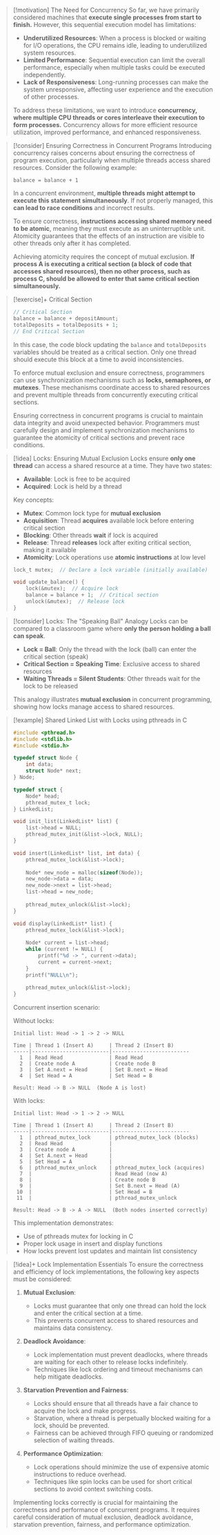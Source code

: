> [!motivation] The Need for Concurrency
> So far, we have primarily considered machines that **execute single processes from start to finish.** However, this sequential execution model has limitations:
> 
> - **Underutilized Resources**: When a process is blocked or waiting for I/O operations, the CPU remains idle, leading to underutilized system resources.
> - **Limited Performance**: Sequential execution can limit the overall performance, especially when multiple tasks could be executed independently.
> - **Lack of Responsiveness**: Long-running processes can make the system unresponsive, affecting user experience and the execution of other processes.
> 
> To address these limitations, we want to introduce **concurrency, where multiple CPU threads or cores interleave their execution to form processes.** Concurrency allows for more efficient resource utilization, improved performance, and enhanced responsiveness.

> [!consider] Ensuring Correctness in Concurrent Programs
> Introducing concurrency raises concerns about ensuring the correctness of program execution, particularly when multiple threads access shared resources. Consider the following example:
> 
> ```
> balance = balance + 1
> ```
> 
> In a concurrent environment, **multiple threads might attempt to execute this statement simultaneously**. If not properly managed, this **can lead to race conditions** and incorrect results.
> 
> To ensure correctness, **instructions accessing shared memory need to be atomic**, meaning they must execute as an uninterruptible unit. Atomicity guarantees that the effects of an instruction are visible to other threads only after it has completed.
> 
> Achieving atomicity requires the concept of mutual exclusion. **If process A is executing a critical section (a block of code that accesses shared resources), then no other process, such as process C, should be allowed to enter that same critical section simultaneously.**

> [!exercise]+ Critical Section
> ```c
> // Critical Section
> balance = balance + depositAmount;
> totalDeposits = totalDeposits + 1;
> // End Critical Section
> ```
> 
> In this case, the code block updating the `balance` and `totalDeposits` variables should be treated as a critical section. Only one thread should execute this block at a time to avoid inconsistencies.
> 
> To enforce mutual exclusion and ensure correctness, programmers can use synchronization mechanisms such as **locks, semaphores, or mutexes**. These mechanisms coordinate access to shared resources and prevent multiple threads from concurrently executing critical sections.
> 
> Ensuring correctness in concurrent programs is crucial to maintain data integrity and avoid unexpected behavior. Programmers must carefully design and implement synchronization mechanisms to guarantee the atomicity of critical sections and prevent race conditions.

> [!idea] Locks: Ensuring Mutual Exclusion
> Locks ensure **only one thread** can access a shared resource at a time. They have two states:
>
> - **Available**: Lock is free to be acquired
> - **Acquired**: Lock is held by a thread
>
> Key concepts:
> - **Mutex**: Common lock type for **mutual exclusion**
> - **Acquisition**: Thread **acquires** available lock before entering critical section
> - **Blocking**: Other threads **wait** if lock is acquired
> - **Release**: Thread **releases** lock after exiting critical section, making it available
> - **Atomicity**: Lock operations use **atomic instructions** at low level
>
> ```c
> lock_t mutex;  // Declare a lock variable (initially available)
> 
> void update_balance() {
>     lock(&mutex);  // Acquire lock
>     balance = balance + 1;  // Critical section
>     unlock(&mutex);  // Release lock
> }
> ```

> [!consider] Locks: The "Speaking Ball" Analogy
> Locks can be compared to a classroom game where **only the person holding a ball can speak**.
> 
> - **Lock = Ball**: Only the thread with the lock (ball) can enter the critical section (speak)
> - **Critical Section = Speaking Time**: Exclusive access to shared resources
> - **Waiting Threads = Silent Students**: Other threads wait for the lock to be released
> 
> This analogy illustrates **mutual exclusion** in concurrent programming, showing how locks manage access to shared resources.

> [!example] Shared Linked List with Locks using pthreads in C
> 
> ```c
> #include <pthread.h>
> #include <stdlib.h>
> #include <stdio.h>
> 
> typedef struct Node {
>     int data;
>     struct Node* next;
> } Node;
> 
> typedef struct {
>     Node* head;
>     pthread_mutex_t lock;
> } LinkedList;
> 
> void init_list(LinkedList* list) {
>     list->head = NULL;
>     pthread_mutex_init(&list->lock, NULL);
> }
> 
> void insert(LinkedList* list, int data) {
>     pthread_mutex_lock(&list->lock);
>     
>     Node* new_node = malloc(sizeof(Node));
>     new_node->data = data;
>     new_node->next = list->head;
>     list->head = new_node;
>     
>     pthread_mutex_unlock(&list->lock);
> }
> 
> void display(LinkedList* list) {
>     pthread_mutex_lock(&list->lock);
>     
>     Node* current = list->head;
>     while (current != NULL) {
>         printf("%d -> ", current->data);
>         current = current->next;
>     }
>     printf("NULL\n");
>     
>     pthread_mutex_unlock(&list->lock);
> }
> ```
> 
> Concurrent insertion scenario:
> 
> Without locks:
> ```
> Initial list: Head -> 1 -> 2 -> NULL
> 
> Time | Thread 1 (Insert A)     | Thread 2 (Insert B)
> -----|-------------------------|-------------------------
>   1  | Read Head               | Read Head
>   2  | Create node A           | Create node B
>   3  | Set A.next = Head       | Set B.next = Head
>   4  | Set Head = A            | Set Head = B
> 
> Result: Head -> B -> NULL  (Node A is lost)
> ```
> 
> With locks:
> ```
> Initial list: Head -> 1 -> 2 -> NULL
> 
> Time | Thread 1 (Insert A)     | Thread 2 (Insert B)
> -----|-------------------------|-------------------------
>   1  | pthread_mutex_lock      | pthread_mutex_lock (blocks)
>   2  | Read Head               |
>   3  | Create node A           |
>   4  | Set A.next = Head       |
>   5  | Set Head = A            |
>   6  | pthread_mutex_unlock    | pthread_mutex_lock (acquires)
>   7  |                         | Read Head (now A)
>   8  |                         | Create node B
>   9  |                         | Set B.next = Head (A)
>  10  |                         | Set Head = B
>  11  |                         | pthread_mutex_unlock
> 
> Result: Head -> B -> A -> NULL  (Both nodes inserted correctly)
> ```
> 
> This implementation demonstrates:
> - Use of pthreads mutex for locking in C
> - Proper lock usage in insert and display functions
> - How locks prevent lost updates and maintain list consistency

> [!idea]+ Lock Implementation Essentials
> To ensure the correctness and efficiency of lock implementations, the following key aspects must be considered:
>
> 1. **Mutual Exclusion**:
>    - Locks must guarantee that only one thread can hold the lock and enter the critical section at a time.
>    - This prevents concurrent access to shared resources and maintains data consistency.
>
> 2. **Deadlock Avoidance**:
>    - Lock implementation must prevent deadlocks, where threads are waiting for each other to release locks indefinitely.
>    - Techniques like lock ordering and timeout mechanisms can help mitigate deadlocks.
>
> 3. **Starvation Prevention and Fairness**:
>    - Locks should ensure that all threads have a fair chance to acquire the lock and make progress.
>    - Starvation, where a thread is perpetually blocked waiting for a lock, should be prevented.
>    - Fairness can be achieved through FIFO queuing or randomized selection of waiting threads.
>
> 4. **Performance Optimization**:
>    - Lock operations should minimize the use of expensive atomic instructions to reduce overhead.
>    - Techniques like spin locks can be used for short critical sections to avoid context switching costs.
>
> Implementing locks correctly is crucial for maintaining the correctness and performance of concurrent programs. It requires careful consideration of mutual exclusion, deadlock avoidance, starvation prevention, fairness, and performance optimization.
